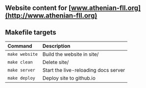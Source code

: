 ## Website content for [www.athenian-fll.org](http://www.athenian-fll.org)

## Makefile targets

| Command               | Description                                  |
|:----------------------|:---------------------------------------------|
| `make website`        | Build the website in site/                   |
| `make clean`          | Delete site/                                 |
| `make server`         | Start the live-reloading docs server         |
| `make deploy`         | Deploy site to github.io                     |
